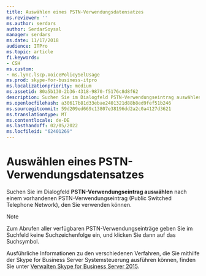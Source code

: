 ```yaml
---
title: Auswählen eines PSTN-Verwendungsdatensatzes
ms.reviewer: ''
ms.author: serdars
author: SerdarSoysal
manager: serdars
ms.date: 11/17/2018
audience: ITPro
ms.topic: article
f1.keywords:
- CSH
ms.custom:
- ms.lync.lscp.VoicePolicySelUsage
ms.prod: skype-for-business-itpro
ms.localizationpriority: medium
ms.assetid: 80a5b130-2b36-4318-9870-f5176c8d8f62
description: Suchen Sie im Dialogfeld PSTN-Verwendungseintrag auswählen nach einem vorhandenen PSTN-Verwendungseintrag (Public Switched Telephone Network), den Sie verwenden können.
ms.openlocfilehash: a30617b81d33ebae2401321d88b8ed9fef51b246
ms.sourcegitcommit: 59d209ed669c13807e38196dd2a2c0a4127d3621
ms.translationtype: MT
ms.contentlocale: de-DE
ms.lasthandoff: 02/05/2022
ms.locfileid: "62401269"
---
```

# <a name="select-pstn-usage-record"></a>Auswählen eines PSTN-Verwendungsdatensatzes
 
Suchen Sie im Dialogfeld **PSTN-Verwendungseintrag auswählen** nach einem vorhandenen PSTN-Verwendungseintrag (Public Switched Telephone Network), den Sie verwenden können.
  
> [!NOTE]
> Zum Abrufen aller verfügbaren PSTN-Verwendungseinträge geben Sie im Suchfeld keine Suchzeichenfolge ein, und klicken Sie dann auf das Suchsymbol. 
  
Ausführliche Informationen zu den verschiedenen Verfahren, die Sie mithilfe der Skype for Business Server Systemsteuerung ausführen können, finden Sie unter [Verwalten Skype for Business Server 2015](../../manage/manage.md).
  


